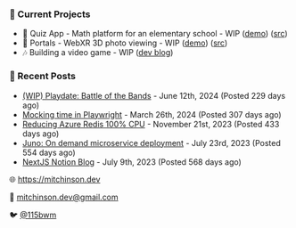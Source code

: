 ### 📌 Current Projects
- 📝 Quiz App - Math platform for an elementary school - WIP ([demo](https://quiz-staging.mitchinson.dev/)) ([src](https://github.com/bmitchinson/budget-entry))
- 📸 Portals - WebXR 3D photo viewing - WIP ([demo](https://portals.mitchinson.dev/)) ([src](https://github.com/bmitchinson/vr-jpg-viewer-webxr))
- 🎶 Building a video game - WIP ([dev blog](https://blog.mitchinson.dev/playdate-dev-one))

### 📝 Recent Posts

- [(WIP) Playdate: Battle of the Bands](https://blog.mitchinson.dev/playdate-dev-one) - June 12th, 2024 (Posted 229 days ago)
- [Mocking time in Playwright](https://blog.mitchinson.dev/playwright-mock-time) - March 26th, 2024 (Posted 307 days ago)
- [Reducing Azure Redis 100% CPU](https://blog.mitchinson.dev/redis-cpu) - November 21st, 2023 (Posted 433 days ago)
- [Juno: On demand microservice deployment](https://blog.mitchinson.dev/juno) - July 23rd, 2023 (Posted 554 days ago)
- [NextJS Notion Blog](https://blog.mitchinson.dev/blog-2023) - July 9th, 2023 (Posted 568 days ago)

🌐 https://mitchinson.dev

💌 mitchinson.dev@gmail.com

🐦 [@115bwm](https://twitter.com/115bwm)